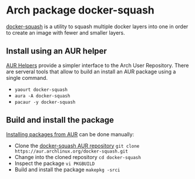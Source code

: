 # Arch package docker-squash

[docker-squash](https://github.com/jwilder/docker-squash) is a utility to squash multiple docker layers into one in order to create an image with fewer and smaller layers.


## Install using an AUR helper

[AUR Helpers](https://wiki.archlinux.org/index.php/AUR_helpers) provide a simpler interface to the Arch User Repository. There are serveral tools that allow to build an install an AUR package using a single command.

* `yaourt docker-squash`
* `aura -A docker-squash`
* `pacaur -y docker-squash`

## Build and install the package

[Installing packages from AUR](https://wiki.archlinux.org/index.php/AUR_User_Guidelines#Installing_packages) can be done manually:

* Clone the [docker-squash AUR repository](https://aur.archlinux.org/foo.git)
  `git clone https://aur.archlinux.org/docker-squash.git`
* Change into the cloned repository
  `cd docker-squash`
* Inspect the package
  `vi PKGBUILD`
* Build and install the package
  `makepkg -srci`

